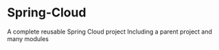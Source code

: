 # Spring-Cloud
A complete reusable Spring Cloud project
Including a parent project and many modules
